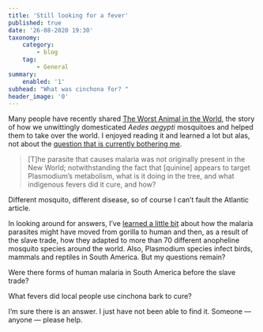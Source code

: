 ```yaml
---
title: 'Still looking for a fever'
published: true
date: '26-08-2020 19:30'
taxonomy:
    category:
        - blog
    tag:
        - General
summary:
    enabled: '1'
subhead: "What was cinchona for? "
header_image: '0'
--- 
```


Many people have recently shared [The Worst Animal in the World](https://www.theatlantic.com/health/archive/2020/08/how-aedes-aegypti-mosquito-took-over-world/615328/), the story of how we unwittingly domesticated *Aedes aegypti* mosquitoes and helped them to take over the world. I enjoyed reading it and learned a lot but alas, not about the <a class="u-in-reply-to" href="https://www.jeremycherfas.net/blog/death-by-bigotry" >question that is currently bothering me</a>. 

> [T]he parasite that causes malaria was not originally present in the New World; notwithstanding the fact that [quinine] appears to target Plasmodium’s metabolism, what is it doing in the tree, and what indigenous fevers did it cure, and how?

Different mosquito, different disease, so of course I can’t fault the Atlantic article.

In looking around for answers, I’ve [learned a little bit](https://www.pnas.org/content/113/19/5153) about how the malaria parasites might have moved from gorilla to human and then, as a result of the slave trade, how they adapted to more than 70 different anopheline mosquito species around the world. Also, Plasmodium species infect birds, mammals and reptiles in South America. But my questions remain?

Were there forms of human malaria in South America before the slave trade?

What fevers did local people use cinchona bark to cure?

I’m sure there is an answer. I just have not been able to find it. Someone — anyone — please help.